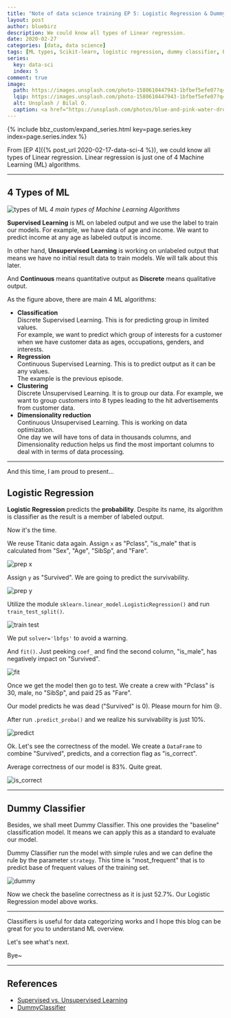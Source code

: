 ```yaml
---
title: "Note of data science training EP 5: Logistic Regression & Dummy Classifier – Divide and Predict"
layout: post
author: bluebirz
description: We could know all types of Linear regression.
date: 2020-02-27
categories: [data, data science]
tags: [ML types, Scikit-learn, logistic regression, dummy classifier, Python]
series:
  key: data-sci
  index: 5
comment: true
image:
  path: https://images.unsplash.com/photo-1580610447943-1bfbef5efe07?q=80&w=2070&auto=format&fit=crop&ixlib=rb-4.0.3&ixid=M3wxMjA3fDB8MHxwaG90by1wYWdlfHx8fGVufDB8fHx8fA%3D%3D
  lqip: https://images.unsplash.com/photo-1580610447943-1bfbef5efe07?q=10&w=490&auto=format&fit=crop&ixlib=rb-4.0.3&ixid=M3wxMjA3fDB8MHxwaG90by1wYWdlfHx8fGVufDB8fHx8fA%3D%3D
  alt: Unsplash / Bilal O.
  caption: <a href="https://unsplash.com/photos/blue-and-pink-water-droplets-ljXekphwr40">Unsplash / Bilal O.</a>
---
```


{% include bbz_custom/expand_series.html key=page.series.key index=page.series.index %}

From [EP 4]({% post_url 2020-02-17-data-sci-4 %}), we could know all types of Linear regression. Linear regression is just one of 4 Machine Learning (ML) algorithms.

---

## 4 Types of ML

![types of ML](https://bluebirzdotnet.s3.ap-southeast-1.amazonaws.com/note-data-science-eps/ep-05/ML-main-4.png)
*4 main types of Machine Learning Algorithms*

**Supervised Learning** is ML on labeled output and we use the label to train our models. For example, we have data of age and income. We want to predict income at any age as labeled output is income.

In other hand, **Unsupervised Learning** is working on unlabeled output that means we have no initial result data to train models. We will talk about this later.

And **Continuous** means quantitative output as **Discrete** means qualitative output.

As the figure above, there are main 4 ML algorithms:

- **Classification**  
  Discrete Supervised Learning. This is for predicting group in limited values.  
  For example, we want to predict which group of interests for a customer when we have customer data as ages, occupations, genders, and interests.
- **Regression**  
  Continuous Supervised Learning. This is to predict output as it can be any values.  
  The example is the previous episode.
- **Clustering**  
  Discrete Unsupervised Learning. It is to group our data. For example, we want to group customers into 8 types leading to the hit advertisements from customer data.
- **Dimensionality reduction**  
  Continuous Unsupervised Learning. This is working on data optimization.  
  One day we will have tons of data in thousands columns, and Dimensionality reduction helps us find the most important columns to deal with in terms of data processing.

---

And this time, I am proud to present…

## Logistic Regression

**Logistic Regression** predicts the **probability**. Despite its name, its algorithm is classifier as the result is a member of labeled output.

Now it's the time.

We reuse Titanic data again. Assign `x` as "Pclass", "is_male" that is calculated from "Sex", "Age", "SibSp", and "Fare".

![prep x](https://bluebirzdotnet.s3.ap-southeast-1.amazonaws.com/note-data-science-eps/ep-05/Screen-Shot-2020-02-29-at-22.42.02.png)

Assign `y` as "Survived". We are going to predict the survivability.

![prep y](https://bluebirzdotnet.s3.ap-southeast-1.amazonaws.com/note-data-science-eps/ep-05/Screen-Shot-2020-02-29-at-22.42.11.png)

Utilize the module `sklearn.linear_model.LogisticRegression()` and run `train_test_split()`.

![train test](https://bluebirzdotnet.s3.ap-southeast-1.amazonaws.com/note-data-science-eps/ep-05/Screen-Shot-2020-02-29-at-22.33.03.png)

We put `solver='lbfgs'` to avoid a warning.

And `fit()`. Just peeking `coef_` and find the second column, "is_male", has negatively impact on "Survived".

![fit](https://bluebirzdotnet.s3.ap-southeast-1.amazonaws.com/note-data-science-eps/ep-05/Screen-Shot-2020-02-29-at-22.42.21.png)

Once we get the model then go to test. We create a crew with "Pclass" is 30, male, no "SibSp", and paid 25 as "Fare".

Our model predicts he was dead ("Survived" is 0). Please mourn for him 😢.

After run `.predict_proba()` and we realize his survivability is just 10%.

![predict](https://bluebirzdotnet.s3.ap-southeast-1.amazonaws.com/note-data-science-eps/ep-05/Screen-Shot-2020-02-29-at-22.42.27.png)

Ok. Let's see the correctness of the model. We create a `DataFrame` to combine "Survived", predicts, and a correction flag as "is_correct".

Average correctness of our model is 83%. Quite great.

![is_correct](https://bluebirzdotnet.s3.ap-southeast-1.amazonaws.com/note-data-science-eps/ep-05/Screen-Shot-2020-02-29-at-22.52.50.png)

---

## Dummy Classifier

Besides, we shall meet Dummy Classifier. This one provides the "baseline" classification model. It means we can apply this as a standard to evaluate our model.

Dummy Classifier run the model with simple rules and we can define the rule by the parameter `strategy`. This time is "most_frequent" that is to predict base of frequent values of the training set.

![dummy](https://bluebirzdotnet.s3.ap-southeast-1.amazonaws.com/note-data-science-eps/ep-05/Screen-Shot-2020-02-29-at-22.55.25.png)

Now we check the baseline correctness as it is just 52.7%. Our Logistic Regression model above works.

---

Classifiers is useful for data categorizing works and I hope this blog can be great for you to understand ML overview.

Let's see what's next.

Bye~

---

## References

- [Supervised vs. Unsupervised Learning](https://towardsdatascience.com/supervised-vs-unsupervised-learning-14f68e32ea8d)
- [DummyClassifier](https://scikit-learn.org/stable/modules/generated/sklearn.dummy.DummyClassifier.html)
